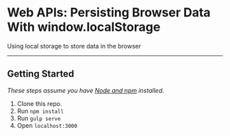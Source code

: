 # Web APIs: Persisting Browser Data With window.localStorage

Using local storage to store data in the browser

---

## Getting Started

_These steps assume you have [Node and npm](https://nodejs.org/) installed._

1. Clone this repo.
1. Run `npm install`
1. Run `gulp serve`
1. Open `localhost:3000`
